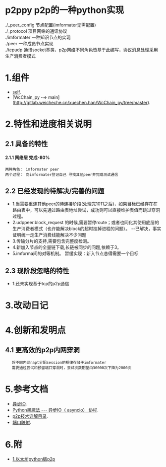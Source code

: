 ﻿# p2ppy p2p的一种python实现

./_peer_config  节点配置(imformater无需配置) <br>
./_protocol 项目网络的通讯协议 <br>
./imformater 一种知识节点的实现  <br>
./peer 一种成员节点实现  <br>
./tcpudp 通讯socket基类，p2p网络不同角色皆基于此编写，协议消息处理采用生产消费者模式 <br>


# 1.组件

* [self](http://gitlab.weicheche.cn/xuechen.han/p2ppy).
* [WcChain_py  -=> main] (http://gitlab.weicheche.cn/xuechen.han/WcChain_py/tree/master).


# 2.特性和进度相关说明
## 2.1 具备的特性
#### 2.1.1 网络层 完成-80%
    两种角色： imformater peer
    两个过程： 向imformater登记自己 寻找其他peer并完成测试通信

## 2.2 已经发现的待解决/完善的问题
* 1.当需要重连其他peer的待连接阶段(处理完1011之后)，如果目标已经存在在路由表中，可以先通过路由表地址尝试，成功则可以直接维护表值而跳过穿洞过程。
* 2.udppeer.block_request 的时候,需要暂停route；或者也同化其使用底层的生产消费者模式（也许能解决block的超时挂掉进程的问题）。
  --已解决，事实证明统一走生产消费线能解决不少问题
* 3.传输分片的支持,需要包含完整度检测。
* 4.新加入节点的全量链下载,长链被同步的问题,依赖于3。
* 5.imforma间的对等机制。   暂缓实现：新入节点总得需要一个目标

## 2.3 现阶段忽略的特性
* 1.还未实现基于tcp的p2p通信


# 3.改动日记

#  4.创新和发明点

## 4.1 更高效的p2p内网穿洞
       将不同内网napt分配session的规律存储于imformater
       需要通过尝试和预留端口穿洞时，尝试次数期望由30000次下降为2000次


# 5.参考文档

* [异步IO](https://www.liaoxuefeng.com/wiki/0014316089557264a6b348958f449949df42a6d3a2e542c000/00143208573480558080fa77514407cb23834c78c6c7309000).
* [Python黑魔法 --- 异步IO（ asyncio） 协程](http://python.jobbole.com/87310/).
* [p2p技术详解目录](http://www.52im.net/thread-50-1-1.html).
* [端口映射](https://blog.csdn.net/xiaoxianerqq/article/details/50363655).


# 6.附
* [1.以太坊python版p2p ](https://github.com/ethereum/pydevp2p)